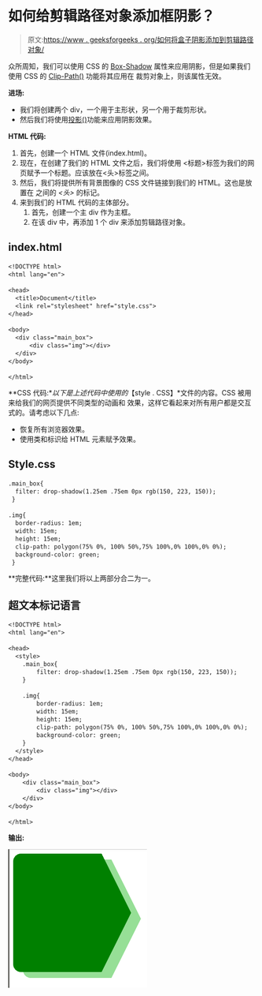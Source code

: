 # 如何给剪辑路径对象添加框阴影？

> 原文:[https://www . geeksforgeeks . org/如何将盒子阴影添加到剪辑路径对象/](https://www.geeksforgeeks.org/how-to-add-box-shadow-to-the-clip-path-object/)

众所周知，我们可以使用 CSS 的 [Box-Shadow](https://www.geeksforgeeks.org/css-box-shadow-property/) 属性来应用阴影，但是如果我们使用 CSS 的 [Clip-Path()](https://www.geeksforgeeks.org/css-clip-path-property/) 功能将其应用在
裁剪对象上，则该属性无效。

**进场:**

*   我们将创建两个 div，一个用于主形状，另一个用于裁剪形状。
*   然后我们将使用[投影()](https://www.geeksforgeeks.org/css-drop-shadow-function/)功能来应用阴影效果。

**HTML 代码:**

1.  首先，创建一个 HTML 文件(index.html)。
2.  现在，在创建了我们的 HTML 文件之后，我们将使用
    <标题>标签为我们的网页赋予一个标题。应该放在<头>标签之间。
3.  然后，我们将提供所有背景图像的 CSS 文件链接到我们的 HTML。这也是放置在
    之间的 *<头>* 的标记。
4.  来到我们的 HTML 代码的主体部分。
    1.  首先，创建一个主 div 作为主框。
    2.  在该 div 中，再添加 1 个 div 来添加剪辑路径对象。

## index.html

```
<!DOCTYPE html>
<html lang="en">

<head>
  <title>Document</title>
  <link rel="stylesheet" href="style.css">
</head>

<body>
  <div class="main_box">
      <div class="img"></div>
  </div>    
</body>

</html>
```

**CSS 代码:**以下是上述代码中使用的*【style . CSS】*文件的内容。CSS 被用来给我们的网页提供不同类型的动画和
效果，这样它看起来对所有用户都是交互式的。请考虑以下几点:

*   恢复所有浏览器效果。
*   使用类和标识给 HTML 元素赋予效果。

## Style.css

```
.main_box{
  filter: drop-shadow(1.25em .75em 0px rgb(150, 223, 150));
 }

.img{
  border-radius: 1em;
  width: 15em;
  height: 15em;
  clip-path: polygon(75% 0%, 100% 50%,75% 100%,0% 100%,0% 0%);
  background-color: green;
 }
```

**完整代码:**这里我们将以上两部分合二为一。

## 超文本标记语言

```
<!DOCTYPE html>
<html lang="en">

<head>
  <style>
    .main_box{
        filter: drop-shadow(1.25em .75em 0px rgb(150, 223, 150));
    }

    .img{
        border-radius: 1em;
        width: 15em;
        height: 15em;
        clip-path: polygon(75% 0%, 100% 50%,75% 100%,0% 100%,0% 0%);
        background-color: green;
    }
  </style>
</head>

<body>
    <div class="main_box">
        <div class="img"></div>
    </div>    
</body>

</html>
```

**输出:**

![](img/82fbdcc2a54ca6d95c37cea460a59daa.png)